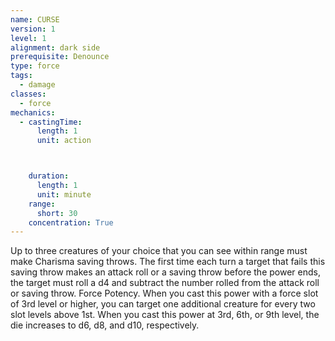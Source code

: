 ```yaml
---
name: CURSE
version: 1
level: 1
alignment: dark side
prerequisite: Denounce
type: force
tags:
  - damage
classes:
  - force
mechanics:
  - castingTime:
      length: 1
      unit: action



    duration:
      length: 1
      unit: minute
    range:
      short: 30
    concentration: True
---
```

Up to three creatures of your choice that you can see
within range must make Charisma saving throws. The
first time each turn a target that fails this saving throw
makes an attack roll or a saving throw before the
power ends, the target must roll a d4 and subtract the
number rolled from the attack roll or saving throw.
Force Potency. When you cast this power with a
force slot of 3rd level or higher, you can target one
additional creature for every two slot levels above 1st.
When you cast this power at 3rd, 6th, or 9th level, the
die increases to d6, d8, and d10, respectively.

    
